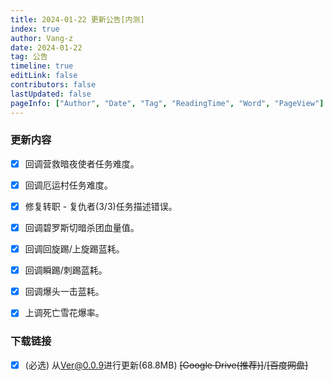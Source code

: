 ```yaml
---
title: 2024-01-22 更新公告[内测]
index: true
author: Vang-z
date: 2024-01-22
tag: 公告
timeline: true
editLink: false
contributors: false
lastUpdated: false
pageInfo: ["Author", "Date", "Tag", "ReadingTime", "Word", "PageView"]
---
```


### 更新内容
- [x] 回调<a>营救暗夜使者</a>任务难度。
- [x] 回调<a>厄运村</a>任务难度。
- [x] 修复<a>转职 - 复仇者(3/3)</a>任务描述错误。
- [x] 回调<a>碧罗斯切暗杀团</a>血量值。
- [x] 回调<a>回旋踢/上旋踢</a>蓝耗。
- [x] 回调<a>瞬踢/刺踢</a>蓝耗。
- [x] 回调<a>爆头一击</a>蓝耗。
- [x] 上调<a>死亡雪花</a>爆率。


### 下载链接
- [x] <a>(必选)</a> 从<a>Ver@0.0.9</a>进行更新(68.8MB) ~~<a>[Google Drive(推荐)]</a>~~/~~<a>[百度网盘]</a>~~
